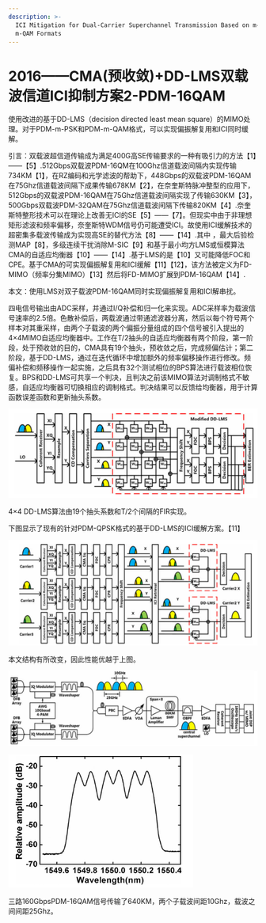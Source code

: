 ```yaml
---
description: >-
  ICI Mitigation for Dual-Carrier Superchannel Transmission Based on m-PSK and
  m-QAM Formats
---
```


# 2016——CMA\(预收敛\)+DD-LMS双载波信道ICI抑制方案2-PDM-16QAM

使用改进的基于DD-LMS（decision directed least mean square）的MIMO处理。对于PDM-m-PSK和PDM-m-QAM格式，可以实现偏振解复用和ICI同时缓解。

引言：双载波超信道传输成为满足400G高SE传输要求的一种有吸引力的方法【1】——【5】.512Gbps双载波PDM-16QM在100Ghz信道载波间隔内实现传输734KM【1】，在RZ编码和光学滤波的帮助下，448Gbps的双载波PDM-16QAM在75Ghz信道载波间隔下成果传输678KM【2】，在奈奎斯特脉冲整型的应用下，512Gbps的双载波PDM-16QAM在75Ghz信道载波间隔实现了传输630KM【3】，500Gbps双载波PDM-32QAM在75Ghz信道载波间隔下传输820KM【4】.奈奎斯特整形技术可以在理论上改善无ICI的SE【5】——【7】。但现实中由于非理想矩形滤波和频率偏移，奈奎斯特WDM信号仍可能遭受ICI。故使用ICI缓解技术的超密集多载波传输成为实现高SE的替代方法【8】——【14】.其中 ，最大后验检测MAP【8】，多级连续干扰消除M-SIC【9】和基于最小均方LMS或恒模算法CMA的自适应均衡器【10】——【14】.基于LMS的是【10】又可能降低FOC和CPE。基于CMA的可实现偏振解复用和ICI缓解【11】【12】，该方法被定义为FD-MIMO（频率分集MIMO）【13】然后将FD-MIMO扩展到PDM-16QAM【14】.

本文：使用LMS对双子载波PDM-16QAM同时实现偏振解复用和ICI解串扰。

四电信号输出由ADC采样，并通过I/Q补偿和归一化来实现。ADC采样率为载波信号速率的2.5倍。色散补偿后，两载波通过带通滤波器分离，然后以每个符号两个样本对其重采样，由两个子载波的两个偏振分量组成的四个信号被引入提出的4×4MIMO自适应均衡器中。工作在T/2抽头的自适应均衡器有两个阶段，第一阶段，处于预收敛的目的，CMA具有19个抽头，预收敛之后，完成频偏估计；第二阶段，基于DD-LMS，通过在迭代循环中增加额外的频率偏移操作进行修改。频偏补偿和频移操作一起实施，之后具有32个测试相位的BPS算法进行载波相位恢复。BPS和DD-LMS可共享一个判决，且判决之前该MIMO算法对调制格式不敏感，自适应均衡器可切换相应的调制格式。判决结果可以反馈给均衡器，用于计算函数误差函数和更新抽头系数。

![](../../../.gitbook/assets/image%20%2823%29.png)

4×4 DD-LMS算法由19个抽头系数和T/2个间隔的FIR实现。

下图显示了现有的针对PDM-QPSK格式的基于DD-LMS的ICI缓解方案。【11】

![&#x53C2;&#x8003;&#x6587;&#x732E;&#x3010;11&#x3011;](../../../.gitbook/assets/image%20%2826%29.png)

本文结构有所改变，因此性能优越于上图。

![&#x4E09;&#x8DEF;10GBaudPDM-16QAM&#x4F20;&#x8F93;&#x56FE;&#xFF08;&#x5149;&#x8C31;&#x4E0D;&#x592A;&#x51C6;&#xFF09;](../../../.gitbook/assets/image%20%2828%29.png)

![&#x4E0A;&#x56FE;&#x7684;&#x5149;&#x8C31;&#x56FE;](../../../.gitbook/assets/image%20%2827%29.png)

三路160GbpsPDM-16QAM信号传输了640KM，两个子载波间距10Ghz，载波之间间距25Ghz。

